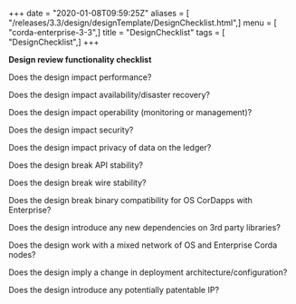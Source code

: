 +++
date = "2020-01-08T09:59:25Z"
aliases = [ "/releases/3.3/design/designTemplate/DesignChecklist.html",]
menu = [ "corda-enterprise-3-3",]
title = "DesignChecklist"
tags = [ "DesignChecklist",]
+++

**Design review functionality checklist**

Does the design impact performance?

Does the design impact availability/disaster recovery?

Does the design impact operability (monitoring or management)?

Does the design impact security?

Does the design impact privacy of data on the ledger?

Does the design break API stability?

Does the design break wire stability?

Does the design break binary compatibility for OS CorDapps with Enterprise?

Does the design introduce any new dependencies on 3rd party libraries?

Does the design work with a mixed network of OS and Enterprise Corda nodes?

Does the design imply a change in deployment architecture/configuration?

Does the design introduce any potentially patentable IP?


